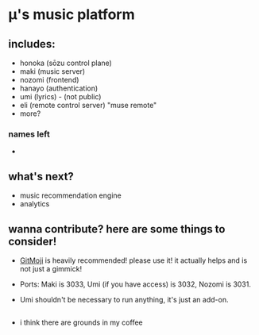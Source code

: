 # μ's music platform

## includes:
- honoka (sōzu control plane)
- maki (music server)
- nozomi (frontend)
- hanayo (authentication)
- umi (lyrics) - (not public)
- eli (remote control server) "muse remote"
- more?

### names left
- 

## what's next?

- music recommendation engine
- analytics

## wanna contribute? here are some things to consider!

- [GitMoji](https://gitmoji.dev) is heavily recommended! please use it! it actually helps and is not just a gimmick!

- Ports: Maki is 3033, Umi (if you have access) is 3032, Nozomi is 3031.

- Umi shouldn't be necessary to run anything, it's just an add-on.

## 
- i think there are grounds in my coffee